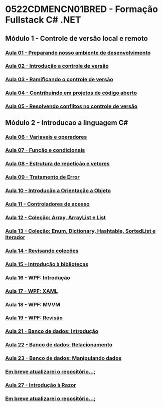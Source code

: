 # 0522CDMENCN01BRED - Formação Fullstack C# .NET

## Módulo 1 - Controle de versão local e remoto

### [Aula 01 - Preparando nosso ambiente de desenvolvimento](./01/README.md)

### [Aula 02 - Introdução a controle de versão](./02/README.md)

### [Aula 03 - Ramificando o controle de versão](./03/README.md)

### [Aula 04 - Contribuíndo em projetos de código aberto](./04/README.md)

### [Aula 05 - Resolvendo conflitos no controle de versão](./05/README.md)

## Módulo 2 - Introducao a linguagem C#

### [Aula 06 - Variaveis e operadores](./06/README.md)

### [Aula 07 - Função e condicionais](./07/README.md)

### [Aula 08 - Estrutura de repetição e vetores](./08/README.md)

### [Aula 09 - Tratamento de Error](./09/README.md)

### [Aula 10 - Introdução a Orientação a Objeto](./10/README.md)

### [Aula 11 - Controladores de acesso](./11/README.md)

### [Aula 12 - Coleção: Array, ArrayList e List](./12/README.md)

### [Aula 13 - Coleção: Enum, Dictionary, Hashtable, SortedList e Iterador](./13/README.md)

### [Aula 14 - Revisando coleções](./14/README.md)

### [Aula 15 - Introdução à bibliotecas](./15/README.md)

### [Aula 16 - WPF: Introdução](./16/README.md)

### [Aula 17 - WPF: XAML](./17/README.md)

### Aula 18 - WPF: MVVM

### [Aula 19 - WPF: Revisão](./19/README.md)

### [Aula 21 - Banco de dados: Introdução](./21/README.md)

### [Aula 22 - Banco de dados: Relacionamento](./22/README.md)

### [Aula 23 - Banco de dados: Manipulando dados](./23/README.md)

### [Em breve atualizarei o repositório...](./);

### [Aula 27 - Introdução à Razor](./27/README.md)

### [Em breve atualizarei o repositório...](./);